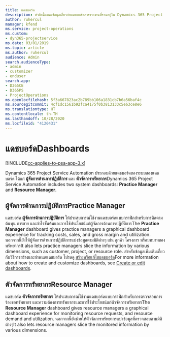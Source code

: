 ```yaml
---
title: แดชบอร์ด
description: หัวข้อนี้แสดงข้อมูลเกี่ยวกับแดชบอร์ดการรายงานที่รวมอยู่ใน Dynamics 365 Project Service Automation
author: ruhercul
manager: kfend
ms.service: project-operations
ms.custom:
- dyn365-projectservice
ms.date: 03/01/2019
ms.topic: article
ms.author: ruhercul
audience: Admin
search.audienceType:
- admin
- customizer
- enduser
search.app:
- D365CE
- D365PS
- ProjectOperations
ms.openlocfilehash: 5f3a667823ac2b789bb106a1831cb7b6a56baf4c
ms.sourcegitcommit: 4cf1dc1561b92fca4175f0b3813133c5e63ce8e6
ms.translationtype: HT
ms.contentlocale: th-TH
ms.lasthandoff: 10/28/2020
ms.locfileid: "4120431"
---
```

# <a name="dashboards"></a><span data-ttu-id="bc2de-103">แดชบอร์ด</span><span class="sxs-lookup"><span data-stu-id="bc2de-103">Dashboards</span></span>

[!INCLUDE[cc-applies-to-psa-app-3.x](../includes/cc-applies-to-psa-app-3x.md)]

<span data-ttu-id="bc2de-104">Dynamics 365 Project Service Automation ประกอบด้วยแดชบอร์ดของระบบสองแดชบอร์ด ได้แก่ **ผู้จัดการด้านการปฏิบัติการ** และ **ตัวจัดการทรัพยากร**</span><span class="sxs-lookup"><span data-stu-id="bc2de-104">Dynamics 365 Project Service Automation includes two system dashboards: **Practice Manager** and **Resource Manager**.</span></span>

## <a name="practice-manager"></a><span data-ttu-id="bc2de-105">ผู้จัดการด้านการปฏิบัติการ</span><span class="sxs-lookup"><span data-stu-id="bc2de-105">Practice Manager</span></span> 

<span data-ttu-id="bc2de-106">แดชบอร์ด **ผู้จัดการด้านการปฏิบัติการ** ให้ประสบการณ์ใช้งานแดชบอร์ดแบบกราฟิกสำหรับการติดตามต้นทุน การขาย และกำไรขั้นต้นและการใช้ประโยชน์แก่ผู้จัดการด้านการปฏิบัติการ</span><span class="sxs-lookup"><span data-stu-id="bc2de-106">The **Practice Manager** dashboard gives practice managers a graphical dashboard experience for tracking costs, sales, and gross margin and utilization.</span></span> <span data-ttu-id="bc2de-107">นอกจากนี้ยังให้ผู้จัดการด้านการปฏิบัติการแบ่งข้อมูลตามมิติต่างๆ เช่น ลูกค้า โครงการ หรือบทบาทของทรัพยากร</span><span class="sxs-lookup"><span data-stu-id="bc2de-107">It also lets practice managers slice the information by various dimensions, such as customer, project, or resource role.</span></span> <span data-ttu-id="bc2de-108">สำหรับข้อมูลเพิ่มเติมเกี่ยวกับวิธีการสร้างและกำหนดแดชบอร์ด โปรดดู [สร้างหรือแก้ไขแดชบอร์ด](https://docs.microsoft.com/dynamics365/customerengagement/on-premises/customize/create-edit-dashboards)</span><span class="sxs-lookup"><span data-stu-id="bc2de-108">For more information about how to create and customize dashboards, see [Create or edit dashboards](https://docs.microsoft.com/dynamics365/customerengagement/on-premises/customize/create-edit-dashboards).</span></span>

## <a name="resource-manager"></a><span data-ttu-id="bc2de-109">ตัวจัดการทรัพยากร</span><span class="sxs-lookup"><span data-stu-id="bc2de-109">Resource Manager</span></span> 

<span data-ttu-id="bc2de-110">แดชบอร์ด **ตัวจัดการทรัพยากร** ให้ประสบการณ์ใช้งานแดชบอร์ดแบบกราฟิกสำหรับการตรวจสอบการร้องขอทรัพยากร และความต้องการทรัพยากรและการใช้ประโยชน์แก่ตัวจัดการทรัพยากร</span><span class="sxs-lookup"><span data-stu-id="bc2de-110">The **Resource Manager** dashboard gives resource managers a graphical dashboard experience for monitoring resource requests, and resource demand and utilization.</span></span> <span data-ttu-id="bc2de-111">นอกจากนี้ยังช่วยให้ตัวจัดการทรัพยากรแบ่งข้อมูลที่ตรวจสอบตามมิติต่างๆ</span><span class="sxs-lookup"><span data-stu-id="bc2de-111">It also lets resource managers slice the monitored information by various dimensions.</span></span>
